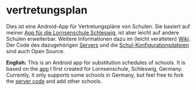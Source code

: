 vertretungsplan
==================

Dies ist eine Android-App für Vertretungspläne von Schulen. Sie basiert auf meiner [App für die Lornsenschule Schleswig](https://github.com/johan12345/ls-vertretungsplan), ist aber leicht auf andere Schulen erweiterbar. Weitere Informationen dazu im (leicht veralteten) [Wiki](https://github.com/johan12345/vertretungsplan/wiki/Schulen-hinzuf%C3%BCgen). Der Code des dazugehörigen [Servers](https://github.com/johan12345/vertretungsplan-server) und die [Schul-Konfigurationsdateien](https://github.com/johan12345/vertretungsplan-config-files) sind auch Open Source.

**English:** This is an Android app for substitution schedules of schools. It is based on the [app](https://github.com/johan12345/ls-vertretungsplan) I first created for Lornsenschule, Schleswig, Germany. Currently, it only supports some schools in Germany, but feel free to fork the [server code](https://github.com/johan12345/vertretungsplan-server) and add other schools.
